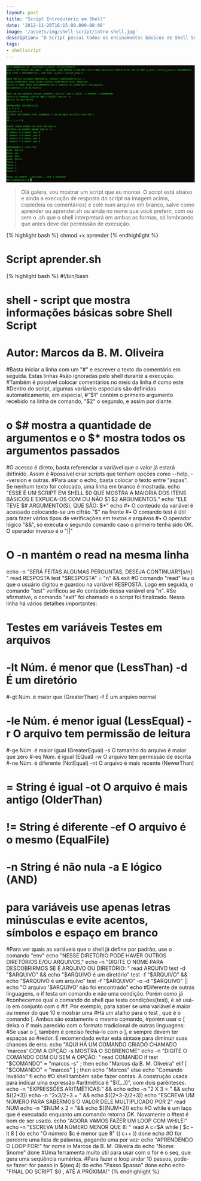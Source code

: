 ```yaml
---
layout: post
title: "Script Introdutório em Shell"
date: '2012-11-20T16:15:00.000-08:00'
image: '/assets/img/shell-script/intro-shell.jpg'
description: "O Script possui todos os ensinamentos básicos de Shell Script"
tags:
- shellscript
---
```

![Script Introdutório em Shell](/assets/img/shell-script/intro-shell.jpg "Script Introdutório em Shell")

> Olá galera, vou mostrar um script que eu montei. O script está abaixo e ainda a execução de resposta do script na imagem acima, copie(leia os comentários) e cole num arquivo em branco, salve como aprender ou aprender.sh ou ainda no nome que você preferir, com ou sem o .sh que o shell interpretará em ambas as formas, só lembrando que antes deve dar permissão de execução.

{% highlight bash %}
chmod +x aprender
{% endhighlight %} 

# Script aprender.sh

{% highlight bash %}
#!/bin/bash
# shell - script que mostra informações básicas sobre Shell Script
# Autor: Marcos da B. M. Oliveira
#Basta iniciar a linha com um "#" e escrever o texto do comentário em seguida. Estas linhas
#são ignoradas pelo shell durante a execução.
#Também é possível colocar comentários no meio da linha # como este
#Dentro do script, algumas variáveis especiais são definidas automaticamente, em especial,
#"$1" contém o primeiro argumento recebido na linha de comando, "$2" o segundo, e assim por diante.
# o $# mostra a quantidade de argumentos e o $* mostra todos os argumentos passados
#O acesso é direto, basta referenciar a variável que o valor já estará definido. Assim é
#possível criar scripts que tenham opções como --help, --version e outras.
#Para usar o echo, basta colocar o texto entre "aspas". Se nenhum texto for colocado, uma linha em branco é mostrada.
echo "ESSE É UM SCRIPT EM SHELL $0 QUE MOSTRA A MAIORIA DOS ITENS BÁSICOS E EXPLICA-OS COM OU NÃO $1 $2 ARGUMENTOS."
echo "ELE TEVE $# ARGUMENTO(S), QUE SÃO: $*"
echo
#• O conteúdo da variável é acessado colocando-se um cifrão "$" na frente
#• O comando test é útil para fazer vários tipos de verificações em textos e arquivos
#• O operador lógico "&&", só executa o segundo comando caso o primeiro tenha sido OK. O operador inverso é o "||"
# O -n mantém o read na mesma linha
echo -n "SERÁ FEITAS ALGUMAS PERGUNTAS, DESEJA CONTINUAR?[s/n]: "
read RESPOSTA
test "$RESPOSTA" = "n" && exit
#O comando "read" leu o que o usuário digitou e guardou na variável RESPOSTA. Logo em seguida, o comando "test" verificou se 
#o conteúdo dessa variável era "n". 
#Se afirmativo, o comando "exit" foi chamado e o script foi finalizado. Nessa linha há vários detalhes importantes:
#            Testes em variáveis                     Testes em arquivos
# -lt Núm. é menor que (LessThan)      -d É um diretório
#-gt Núm. é maior que (GreaterThan)     -f É um arquivo normal
# -le Núm. é menor igual (LessEqual)    -r O arquivo tem permissão de leitura
#-ge Núm. é maior igual (GreaterEqual)  -s O tamanho do arquivo é maior que zero
#-eq Núm. é igual (EQual)              -w O arquivo tem permissão de escrita
#-ne Núm. é diferente (NotEqual)       -nt O arquivo é mais recente (NewerThan)
#  =  String é igual                   -ot O arquivo é mais antigo (OlderThan)
# != String é diferente                -ef O arquivo é o mesmo (EqualFile)
# -n String é não nula                 -a E lógico (AND)
# para variáveis use apenas letras minúsculas e evite acentos, símbolos e espaço em branco
#Para ver quais as variáveis que o shell já define por padrão, use o comando "env"
echo "NESSE DIRETÓRIO PODE HAVER OUTROS DIRETÓRIOS E/OU ARQUIVOS,"
echo -n "DIGITE O NOME PARA DESCOBRIRMOS SE É ARQUIVO OU DIRETÓRIO: "
read ARQUIVO
test -d "$ARQUIVO" && echo "$ARQUIVO é um diretório"
test -f "$ARQUIVO" && echo "$ARQUIVO é um arquivo"
test -f "$ARQUIVO" -o -d "$ARQUIVO" || echo "O arquivo '$ARQUIVO' não foi encontrado"
echo
#Diferente de outras linguagens, o if testa um comando e não uma condição. Porém como já
#conhecemos qual o comando do shell que testa condições(test), é só usá-lo em conjunto com o
#if. Por exemplo, para saber se uma variável é maior ou menor do que 10 e mostrar uma
#Há um atalho para o test , que é o comando [. Ambos são exatamente o mesmo comando,
#porém usar o [ deixa o if mais parecido com o formato tradicional de outras linguagens:
#Se usar o [, também é preciso fechá-lo com o ], e sempre devem ter espaços ao
#redor. É recomendado evitar esta sintaxe para diminuir suas chances de erro.
echo "AQUI HÁ UM COMANDO CRIADO CHAMADO 'marcos' COM A OPÇÃO -s MOSTRA O SOBRENOME"
echo -n "DIGITE O COMANDO COM OU SEM A OPÇÃO: "
read COMANDO
if test "$COMANDO" = "marcos -s" ; then
	echo "Marcos da B. M. Oliveira"
elif [ "$COMANDO" = "marcos" ] ; then
	echo "Marcos"
else
	echo "Comando Inválido"
fi
echo 
#O shell também sabe fazer contas. A construção usada para indicar uma expressão
#aritmética é "$((...))", com dois parênteses.
echo -n "EXPRESSÕES ARITMÉTICAS:" && echo 
echo -n "2 X 3 = " && echo $((2*3))
echo -n "2x3/2+3 = " && echo $((2*3-2/2+3))
echo "ESCREVA UM NÚMERO PARA SABERMOS O VALOR DELE MULTIPLICADO POR 2"
read NUM
echo -n "$NUM x 2 = "&& echo $((NUM*2))
echo
#O while é um laço que é executado enquanto um comando retorna OK. Novamente o
#test é bom de ser usado.
echo "AGORA VAMOS FAZER UM LOOP COM WHILE:"
echo -n "ESCREVA UM NÚMERO MENOR QUE 8: "
read A
c=$A
while [ $c -lt 8 ]
do
	echo "O número $c é menor que 8"
	(( c++ ))
done
echo 
#O for percorre uma lista de palavras, pegando uma por vez:
echo "APRENDENDO O LOOP FOR:"
for nome in Marcos da B. M. Oliveira
do
      echo "Nome: $nome"
done
#Uma ferramenta muito útil para usar com o for é o seq, que gera uma seqüência numérica.
#Para fazer o loop andar 10 passos, pode-se fazer:
for passo in $(seq 4)
  do
  	echo "Passo $passo"
done
echo
echo "FINAL DO SCRIPT $0 , ATÉ A PRÓXIMA!"
{% endhighlight %} 

<script async src="https://pagead2.googlesyndication.com/pagead/js/adsbygoogle.js"></script>

<!-- Informat -->
<ins class="adsbygoogle"
 style="display:block"
 data-ad-client="ca-pub-2838251107855362"
 data-ad-slot="2327980059"
 data-ad-format="auto"
 data-full-width-responsive="true"></ins>

<script>
(adsbygoogle = window.adsbygoogle || []).push({});
</script>

